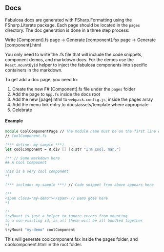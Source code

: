 ## Docs

Fabulosa docs are generated with FSharp.Formatting using the FSharp.Literate package.
Each page should be located in the `pages` directory. The doc generation is done in a three step process: 

Write [Component].fs page -> Generate [component].fsx page -> Generate [component].html

You only need to write the <Component>.fs file that will include the code snippets, component demos, and markdown docs.
For the demos use the `React.mountById` helper to inject the fabulosa components into specific containers in the markdown.

To get add a doc page, you need to:

1. Create the new F# [Component].fs file under the `pages` folder
2. Add the page to `App.fs` inside the docs root
3. Add the new [page].html to `webpack.config.js`, inside the pages array
4. Add the menu link entry to docs/assets/template where appropriate
5. Celebrate

#### Example

```fsharp
module CoolComponentPage // The module name must be on the first line of the file
// CoolComponent.fs

(*** define: my-sample ***)
let coolComponent = R.div [] [R.str "I'm cool, man."]

(** // Some markdown here
## A Cool Component

This is a very cool component
*)

(*** include: my-sample ***) // Code snippet from above appears here

(**
<span class="my-demo"></span> // Demo goes here
*)

(*
tryMount is just a helper to ignore errors from mounting
to a non-existing id, as all these will be all bundled together
*)
tryMount "my-demo" coolComponent
```

This will generate coolcomponent.fsx inside the pages folder, and coolcomponent.html in the root folder.
